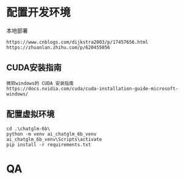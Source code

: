 # 配置开发环境

本地部署

    https://www.cnblogs.com/dijkstra2003/p/17457656.html
    https://zhuanlan.zhihu.com/p/620455056

## CUDA安装指南

    微软windows的 CUDA 安装指南
    https://docs.nvidia.com/cuda/cuda-installation-guide-microsoft-windows/

## 配置虚拟环境

    cd .\chatglm-6b\
    python -m venv ai_chatglm_6b_venv
    ai_chatglm_6b_venv\Scripts\activate
    pip install -r requirements.txt

# QA
